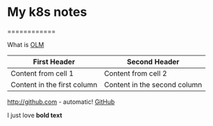 # My k8s notes  
============  

What is [OLM](https://rrhg.github.io/olm)

First Header | Second Header
------------ | -------------
Content from cell 1 | Content from cell 2
Content in the first column | Content in the second column

http://github.com - automatic!
[GitHub](http://github.com)

I just love **bold text**
